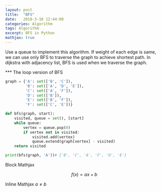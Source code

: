 ```yaml
---
layout: post
title:  "BFS"
date:   2018-3-10 12:44:00
categories: Algorithm
tags: Algorithm
excerpt: BFS in Python
mathjax: true
---
```

Use a queue to implement this algorithm. If weight of each edge is same, we can use only BFS to traverse the graph to achieve shortest path. In dijkstra with adjacency list, BFS is used when we traverse the graph.


*** The loop version of BFS
```python
graph = {'A': set(['B', 'C']),
         'B': set(['A', 'D', 'E']),
         'C': set(['A', 'F']),
         'D': set(['B']),
         'E': set(['B', 'F']),
         'F': set(['C', 'E'])}

def bfs(graph, start):
    visited, queue = set(), [start]
    while queue:
        vertex = queue.pop(0)
        if vertex not in visited:
            visited.add(vertex)
            queue.extend(graph[vertex] - visited)
    return visited

print(bfs(graph, 'A'))# {'B', 'C', 'A', 'F', 'D', 'E'}
```

Block Mathjax 

$$
f(x) = ax + b
$$

Inline Mathjax $a \neq b$

